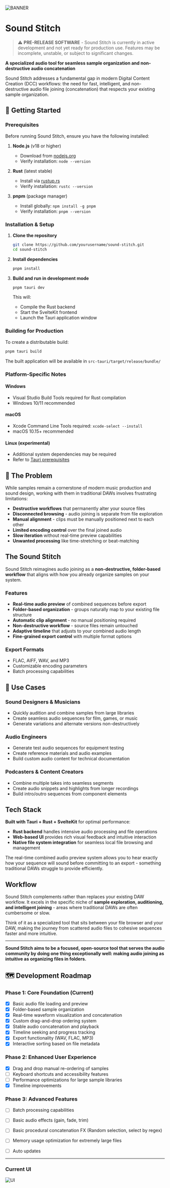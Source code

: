 ![BANNER](./documentation/BANNERV1.png)

# Sound Stitch

> ⚠️ **PRE-RELEASE SOFTWARE** - Sound Stitch is currently in active development and not yet ready for production use. Features may be incomplete, unstable, or subject to significant changes.

**A specialized audio tool for seamless sample organization and non-destructive audio concatenation**

Sound Stitch addresses a fundamental gap in modern Digital Content Creation (DCC) workflows: the need for fast, intelligent, and non-destructive audio file joining (concatenation) that respects your existing sample organization.

## 🚀 **Getting Started**

### **Prerequisites**

Before running Sound Stitch, ensure you have the following installed:

1. **Node.js** (v18 or higher)
   - Download from [nodejs.org](https://nodejs.org/)
   - Verify installation: `node --version`

2. **Rust** (latest stable)
   - Install via [rustup.rs](https://rustup.rs/)
   - Verify installation: `rustc --version`

3. **pnpm** (package manager)
   - Install globally: `npm install -g pnpm`
   - Verify installation: `pnpm --version`

### **Installation & Setup**

1. **Clone the repository**
   ```bash
   git clone https://github.com/yourusername/sound-stitch.git
   cd sound-stitch
   ```

2. **Install dependencies**
   ```bash
   pnpm install
   ```

3. **Build and run in development mode**
   ```bash
   pnpm tauri dev
   ```

   This will:
   - Compile the Rust backend
   - Start the SvelteKit frontend
   - Launch the Tauri application window

### **Building for Production**

To create a distributable build:

```bash
pnpm tauri build
```

The built application will be available in `src-tauri/target/release/bundle/`

### **Platform-Specific Notes**

#### **Windows**
- Visual Studio Build Tools required for Rust compilation
- Windows 10/11 recommended

#### **macOS**
- Xcode Command Line Tools required: `xcode-select --install`
- macOS 10.15+ recommended

#### **Linux** (experimental)
- Additional system dependencies may be required
- Refer to [Tauri prerequisites](https://tauri.app/v1/guides/getting-started/prerequisites)


## 🎯 **The Problem**

While samples remain a cornerstone of modern music production and sound design, working with them in traditional DAWs involves frustrating limitations:

- **Destructive workflows** that permanently alter your source files
- **Disconnected browsing** - audio joining is separate from file exploration
- **Manual alignment** - clips must be manually positioned next to each other
- **Limited encoding control** over the final joined audio
- **Slow iteration** without real-time preview capabilities
- **Unwanted processing** like time-stretching or beat-matching

## **The Sound Stitch**

Sound Stitch reimagines audio joining as a **non-destructive, folder-based workflow** that aligns with how you already organize samples on your system.

### **Features**
- **Real-time audio preview** of combined sequences before export
- **Folder-based organization** - groups naturally map to your existing file structure
- **Automatic clip alignment** - no manual positioning required
- **Non-destructive workflow** - source files remain untouched
- **Adaptive timeline** that adjusts to your combined audio length
- **Fine-grained export control** with multiple format options

### **Export Formats**
- FLAC, AIFF, WAV, and MP3
- Customizable encoding parameters
- Batch processing capabilities

## 👥 **Use Cases**

### **Sound Designers & Musicians**
- Quickly audition and combine samples from large libraries
- Create seamless audio sequences for film, games, or music
- Generate variations and alternate versions non-destructively

### **Audio Engineers**
- Generate test audio sequences for equipment testing
- Create reference materials and audio examples
- Build custom audio content for technical documentation

### **Podcasters & Content Creators**
- Combine multiple takes into seamless segments
- Create audio snippets and highlights from longer recordings
- Build intro/outro sequences from component elements

## **Tech Stack**

**Built with Tauri + Rust + SvelteKit** for optimal performance:
- **Rust backend** handles intensive audio processing and file operations
- **Web-based UI** provides rich visual feedback and intuitive interaction
- **Native file system integration** for seamless local file browsing and management

The real-time combined audio preview system allows you to hear exactly how your sequence will sound before committing to an export - something traditional DAWs struggle to provide efficiently.

## **Workflow**

Sound Stitch complements rather than replaces your existing DAW workflow. It excels in the specific niche of **sample exploration, auditioning, and intelligent joining** - areas where traditional DAWs are often cumbersome or slow.

Think of it as a specialized tool that sits between your file browser and your DAW, making the journey from scattered audio files to cohesive sequences faster and more intuitive.


---

**Sound Stitch aims to be a focused, open-source tool that serves the audio community by doing one thing exceptionally well: making audio joining as intuitive as organizing files in folders.**

## 🗺️ **Development Roadmap**

### **Phase 1: Core Foundation** (Current)
- [x] Basic audio file loading and preview
- [x] Folder-based sample organization
- [x] Real-time waveform visualization and concatenation
- [x] Custom drag-and-drop ordering system
- [x] Stable audio concatenation and playback
- [x] Timeline seeking and progress tracking
- [x] Export functionality (WAV, FLAC, MP3)
- [x] Interactive sorting based on file metadata 

### **Phase 2: Enhanced User Experience**
- [x] Drag and drop manual re-ordering of samples 
- [ ] Keyboard shortcuts and accessibility features
- [ ] Performance optimizations for large sample libraries
- [x] Timeline improvements 

### **Phase 3: Advanced Features**
- [ ] Batch processing capabilities
- [ ] Basic audio effects (gain, fade, trim)
- [ ] Basic procedural concatenation FX (Random selection, select by regex) 
- [ ] Memory usage optimization for extremely large files
- [ ] Auto updates


---

### Current UI
![UI](./documentation/animation/UI_W_SHADOW.gif)
